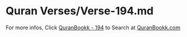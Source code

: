 # Quran Verses/Verse-194.md 

For more infos, Click [QuranBookk - 194](https://www.quranbookk.com/quran/search?q=194) to Search at [QuranBookk.com](http://quranbookk.com/)